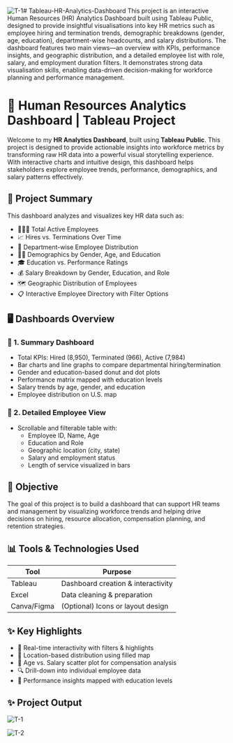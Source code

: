 ![T-1](https://github.com/user-attachments/assets/46244917-3df2-4981-b159-511ae8989001)# Tableau-HR-Analytics-Dashboard
This project is an interactive Human Resources (HR) Analytics Dashboard built using Tableau Public, designed to provide insightful visualisations into key HR metrics such as employee hiring and termination trends, demographic breakdowns (gender, age, education), department-wise headcounts, and salary distributions. The dashboard features two main views—an overview with KPIs, performance insights, and geographic distribution, and a detailed employee list with role, salary, and employment duration filters. It demonstrates strong data visualisation skills, enabling data-driven decision-making for workforce planning and performance management.

# 💼 Human Resources Analytics Dashboard | Tableau Project

Welcome to my **HR Analytics Dashboard**, built using **Tableau Public**. This project is designed to provide actionable insights into workforce metrics by transforming raw HR data into a powerful visual storytelling experience. With interactive charts and intuitive design, this dashboard helps stakeholders explore employee trends, performance, demographics, and salary patterns effectively.

## 📌 Project Summary

This dashboard analyzes and visualizes key HR data such as:

- 🧑‍🤝‍🧑 Total Active Employees  
- 📈 Hires vs. Terminations Over Time  
- 🏢 Department-wise Employee Distribution  
- 👩‍🎓 Demographics by Gender, Age, and Education  
- 🎓 Education vs. Performance Ratings  
- 💰 Salary Breakdown by Gender, Education, and Role  
- 🗺️ Geographic Distribution of Employees  
- 📋 Interactive Employee Directory with Filter Options  

## 🖥️ Dashboards Overview

### 🔹 1. **Summary Dashboard**
- Total KPIs: Hired (8,950), Terminated (966), Active (7,984)
- Bar charts and line graphs to compare departmental hiring/termination
- Gender and education-based donut and dot plots
- Performance matrix mapped with education levels
- Salary trends by age, gender, and education
- Employee distribution on U.S. map

### 🔹 2. **Detailed Employee View**
- Scrollable and filterable table with:
  - Employee ID, Name, Age
  - Education and Role
  - Geographic location (city, state)
  - Salary and employment status
  - Length of service visualized in bars

## 🎯 Objective

The goal of this project is to build a dashboard that can support HR teams and management by visualizing workforce trends and helping drive decisions on hiring, resource allocation, compensation planning, and retention strategies.

## 📊 Tools & Technologies Used

| Tool         | Purpose                             |
|--------------|-------------------------------------|
| Tableau      | Dashboard creation & interactivity |
| Excel        | Data cleaning & preparation        |
| Canva/Figma  | (Optional) Icons or layout design  |


## ✨ Key Highlights

- 🔁 Real-time interactivity with filters & highlights  
- 📍 Location-based distribution using filled map  
- 📐 Age vs. Salary scatter plot for compensation analysis  
- 🔍 Drill-down into individual employee data  
- 🧠 Performance insights mapped with education levels

## ✨ Project Output

![T-1](https://github.com/user-attachments/assets/4eb91576-672e-4a59-8cbc-b3dff7950fe6)

![T-2](https://github.com/user-attachments/assets/44173a13-25fb-45ba-bc03-651f89a53497)

